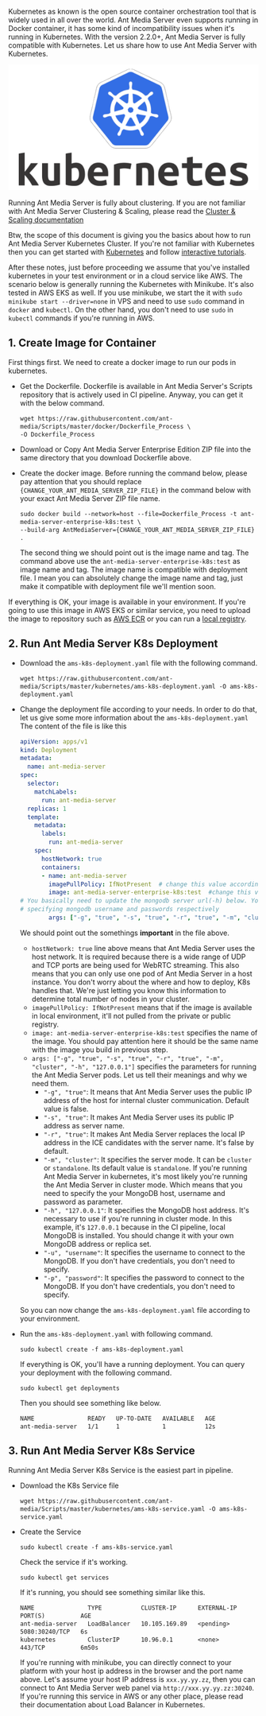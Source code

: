 Kubernetes as known is the open source container orchestration tool that is widely used in all over the world. Ant Media Server even supports running in Docker container, it has some kind of incompatibility issues when it's running in Kubernetes. With the version 2.2.0+, Ant Media Server is fully compatible with Kubernetes. Let us share how to use Ant Media Server with Kubernetes.

![](images/kubernetes.png)  

Running Ant Media Server is fully about clustering. If you are not familiar with Ant Media Server Clustering & Scaling, please read the [Cluster & Scaling documentation](Clustering-&-Scaling)

Btw, the scope of this document is giving you the basics about how to run Ant Media Server Kubernetes Cluster. If you're not familiar with Kubernetes then you can get started with [Kubernetes](https://kubernetes.io/docs/home/) and follow [interactive tutorials](https://kubernetes.io/docs/tutorials/kubernetes-basics/create-cluster/cluster-intro/).

After these notes, just before proceeding we assume that you've installed kubernetes in your test environment or in a cloud service like AWS. The scenario below is generally running the Kubernetes with Minikube. It's also tested in AWS EKS as well. If you use minikube, we start the it with `sudo minikube start --driver=none` in VPS and need to use `sudo` command in `docker` and `kubectl`. On the other hand, you don't need to use `sudo` in `kubectl` commands if you're running in AWS. 

## 1. Create Image for Container
First things first. We need to create a docker image to run our pods in kubernetes.

* Get the Dockerfile. Dockerfile is available in Ant Media Server's Scripts repository that is actively used in CI pipeline. Anyway, you can get it with the below command. 
  ```
  wget https://raw.githubusercontent.com/ant-media/Scripts/master/docker/Dockerfile_Process \
  -O Dockerfile_Process
  ``` 
* Download or Copy Ant Media Server Enterprise Edition ZIP file into the same directory that you download Dockerfile above. 

* Create the docker image. Before running the command below, please pay attention that you should replace `{CHANGE_YOUR_ANT_MEDIA_SERVER_ZIP_FILE}` in the command below with your exact Ant Media Server ZIP file name.

  ```
  sudo docker build --network=host --file=Dockerfile_Process -t ant-media-server-enterprise-k8s:test \
  --build-arg AntMediaServer={CHANGE_YOUR_ANT_MEDIA_SERVER_ZIP_FILE} .
  ```

  The second thing we should point out is the image name and tag. The command above use the `ant-media-server-enterprise-k8s:test` as image name and tag. The image name is compatible with deployment file. I mean you can absolutely change the image name and tag, just make it compatible with deployment file we'll mention soon. 

If everything is OK, your image is available in your environment. If you're going to use this image in AWS EKS or similar service, you need to upload the image to repository such as [AWS ECR](https://aws.amazon.com/ecr/) or you can run a [local registry](https://docs.docker.com/registry/deploying/#run-a-local-registry).   

## 2. Run Ant Media Server K8s Deployment

* Download the `ams-k8s-deployment.yaml` file with the following command. 
  ```
  wget https://raw.githubusercontent.com/ant-media/Scripts/master/kubernetes/ams-k8s-deployment.yaml -O ams-k8s-deployment.yaml
  ```
* Change the deployment file according to your needs. In order to do that, let us give some more information about the `ams-k8s-deployment.yaml`  The content of the file is like this
  ```yml
  apiVersion: apps/v1
  kind: Deployment
  metadata:
    name: ant-media-server
  spec:
    selector:
      matchLabels:
        run: ant-media-server
    replicas: 1
    template:
      metadata:
        labels:
          run: ant-media-server
      spec:
        hostNetwork: true
        containers:
        - name: ant-media-server
          imagePullPolicy: IfNotPresent  # change this value accordingly. It can be Never, Always or IfNotPresent
          image: ant-media-server-enterprise-k8s:test  #change this value according to your image.
  # You basically need to update the mongodb server url(-h) below. You may also need to add -u and -p parameters for
  # specifying mongodb username and passwords respectively 
          args: ["-g", "true", "-s", "true", "-r", "true", "-m", "cluster", "-h", "127.0.0.1"]  
  ```

  We should point out the somethings **important** in the file above.
  * `hostNetwork: true` line above means that Ant Media Server uses the host network. It is required because there is a wide range of UDP and TCP ports are being used for WebRTC streaming. This also means that you can only use one pod of Ant Media Server in a host instance. You don't worry about the where and how to deploy, K8s handles that. We're just letting you know this information to determine total number of nodes in your cluster.   
  * `imagePullPolicy: IfNotPresent` means that if the image is available in local environment, it'll not pulled from the private or public registry. 
  * `image: ant-media-server-enterprise-k8s:test` specifies the name of the image. You should pay attention here it should be the same name with the image you build in previous step.
  * `args: ["-g", "true", "-s", "true", "-r", "true", "-m", "cluster", "-h", "127.0.0.1"]` specifies the parameters for running the Ant Media Server pods. Let us tell their meanings and why we need them.
    * `"-g", "true"`: It means that Ant Media Server uses the public IP address of the host for internal cluster communication. Default value is false. 
    * `"-s", "true"`: It makes Ant Media Server uses its public IP address as server name.
    * `"-r", "true"`: It makes Ant Media Server replaces the local IP address in the ICE candidates with the server name. It's false by default.
    * `"-m", "cluster"`: It specifies the server mode. It can be `cluster` or `standalone`. Its default value is `standalone`. If you're running Ant Media Server in kubernetes, it's most likely you're running the Ant Media Server in cluster mode. Which means that you need to specify the your MongoDB host, username and password as parameter. 
    * `"-h", "127.0.0.1"`: It specifies the MongoDB host address. It's necessary to use if you're running in cluster mode. In this example, it's `127.0.0.1` because in the CI pipeline, local MongoDB is installed. You should change it with your own MongoDB address or replica set. 
    * `"-u", "username"`: It specifies the username to connect to the MongoDB. If you don't have credentials, you don't need to specify. 
    * `"-p", "password"`: It specifies the password to connect to the MongoDB. If you don't have credentials, you don't need to specify.

  So you can now change the `ams-k8s-deployment.yaml` file according to your environment. 

* Run the `ams-k8s-deployment.yaml` with following command. 
  ```
  sudo kubectl create -f ams-k8s-deployment.yaml
  ```
  If everything is OK, you'll have a running deployment. You can query your deployment with the following command. 
  ```
  sudo kubectl get deployments
  ```
  Then you should see something like below.
  ```
  NAME               READY   UP-TO-DATE   AVAILABLE   AGE
  ant-media-server   1/1     1            1           12s
  ```

## 3. Run Ant Media Server K8s Service
Running Ant Media Server K8s Service is the easiest part in pipeline.
* Download the K8s Service file
  ```
  wget https://raw.githubusercontent.com/ant-media/Scripts/master/kubernetes/ams-k8s-service.yaml -O ams-k8s-service.yaml
  ```
* Create the Service
  ```
  sudo kubectl create -f ams-k8s-service.yaml
  ```
  Check the service if it's working.
  ```
  sudo kubectl get services
  ```
  If it's running, you should see something similar like this.
  ```
  NAME               TYPE           CLUSTER-IP      EXTERNAL-IP   PORT(S)          AGE
  ant-media-server   LoadBalancer   10.105.169.89   <pending>     5080:30240/TCP   6s
  kubernetes         ClusterIP      10.96.0.1       <none>        443/TCP          6m50s
  ```

  If you're running with minikube, you can directly connect to your platform with your host ip address in the browser and the port name above. Let's assume your host IP address is `xxx.yy.yy.zz`, then you can connect to Ant Media Server web panel via `http://xxx.yy.yy.zz:30240`. If you're running this service in AWS or any other place, please read their documentation about Load Balancer in Kubernetes. 

 